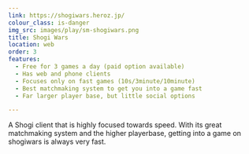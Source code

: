 ```yaml
---
link: https://shogiwars.heroz.jp/
colour_class: is-danger
img_src: images/play/sm-shogiwars.png
title: Shogi Wars
location: web
order: 3
features:
  - Free for 3 games a day (paid option available)
  - Has web and phone clients
  - Focuses only on fast games (10s/3minute/10minute)
  - Best matchmaking system to get you into a game fast
  - Far larger player base, but little social options

---
```

A Shogi client that is highly focused towards speed. With its great matchmaking system and the higher playerbase, getting into a game on shogiwars is always very fast.
